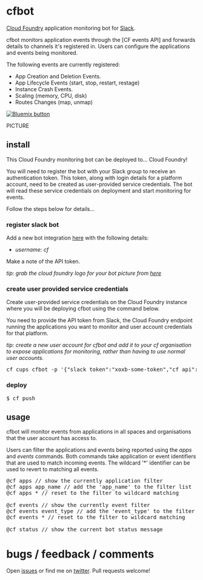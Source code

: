 # cfbot

[Cloud Foundry](http://cloudfoundry.org) application monitoring bot for
[Slack](https://slack.com).

cfbot monitors application events through the [CF events API] and forwards
details to channels it's registered in. Users can configure the applications
and events being monitored.

The following events are currently registered:

* App Creation and Deletion Events.
* App Lifecycle Events (start, stop, restart, restage)
* Instance Crash Events. 
* Scaling (memory, CPU, disk)
* Routes Changes (map, unmap)

<a href="https://bluemix.net/deploy?repository=https://github.com/jthomas/cfbot" target="_blank">
<img src="http://bluemix.net/deploy/button.png" alt="Bluemix button" />
</a>

PICTURE

## install 

This Cloud Foundry monitoring bot can be deployed to... Cloud Foundry!

You will need to register the bot with your Slack group to receive an
authentication token. This token, along with login details for 
a platform account, need to be created as user-provided service credentials.
The bot will read these service credentials on deployment and start monitoring
for events.

Follow the steps below for details...

### register slack bot 

Add a new bot integration [here](https://slack.com/services/new/bot) with the
following details:

* *username:* _cf_

Make a note of the API token.

*tip: grab the cloud foundry logo for your bot picture from [here](https://twitter.com/cloudfoundry)*

### create user provided service credentials 

Create user-provided service credentials on the Cloud Foundry
instance where you will be deploying cfbot using the command below.

You need to provide the API token from Slack, the Cloud Foundry endpoint running
the applications you want to monitor and user account credentials for that
platform. 

*tip: create a new user account for cfbot and add it to your cf organisation to expose applications 
for monitoring, rather than having to use normal user accounts.*

<pre>
cf cups cfbot -p '{"slack_token":"xoxb-some-token","cf_api":"https://api.ng.bluemix.net", "cf_username":"xxx", "cf_password":"xxx"}'
</pre>

### deploy 

<pre>
$ cf push
</pre>

## usage 

cfbot will monitor events from applications in all spaces and
organisations that the user account has access to. 

Users can filter the applications and events being reported using the *apps* and
*events* commands. Both commands take application or event identifiers that are
used to match incoming events. The wildcard '*' identifier can be used to revert
to matching all events.

<pre>
@cf apps // show the currently application filter
@cf apps app_name // add the 'app_name' to the filter list
@cf apps * // reset to the filter to wildcard matching

@cf events // show the currently event filter
@cf events event_type // add the 'event_type' to the filter list
@cf events * // reset to the filter to wildcard matching

@cf status // show the current bot status message
</pre>

# bugs / feedback / comments

Open [issues](https://github.com/jthomas/cfbot/issues) or find me on [twitter](http://twitter.com/thomasj).
Pull requests welcome!

